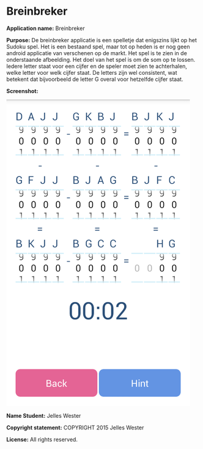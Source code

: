 # Breinbreker

**Application name:** Breinbreker

**Purpose:** De breinbreker applicatie is een spelletje dat enigszins lijkt op het Sudoku spel.
Het is een bestaand spel, maar tot op heden is er nog geen android applicatie van verschenen 
op de markt. Het spel is te zien in de onderstaande afbeelding. Het doel van het spel is om 
de som op te lossen. Iedere letter staat voor een cijfer en de speler moet zien te achterhalen, 
welke letter voor welk cijfer staat. De letters zijn wel consistent, wat betekent dat 
bijvoorbeeld de letter G overal voor hetzelfde cijfer staat.

**Screenshot:**

![GamePlayActivity](https://github.com/jelleswester/Breinbreker/raw/master/Pictures/Screenshot_2015-01-29-12-06-14.png)

**Name Student:** Jelles Wester

**Copyright statement:** COPYRIGHT 2015 Jelles Wester

**License:** All rights reserved.
